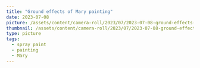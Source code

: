 ```yaml
---
title: "Ground effects of Mary painting"
date: 2023-07-08
picture: /assets/content/camera-roll/2023/07/2023-07-08-ground-effects-of-mary-painting/20230709_001506955_iOS.jpg
thumbnail: /assets/content/camera-roll/2023/07/2023-07-08-ground-effects-of-mary-painting/20230709_001506955_iOS-thumbnail.jpg
type: picture
tags:
  - spray paint
  - painting
  - Mary
---
```

